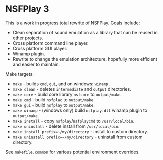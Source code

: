 # NSFPlay 3

This is a work in progress total rewrite of NSFPlay. Goals include:

* Clean separation of sound emulation as a library that can be reused in other projects.
* Cross platform command line player.
* Cross platform GUI player.
* Winamp plugin.
* Rewrite to change the emulation architecture, hopefully more efficient and easier to maintain.

Make targets:
* `make` - builds `cmd`, `gui`, and on windows: `winamp` .
* `make clean` - deletes `intermediate` and `output` directories.
* `make core` - build core library `nsfcore` to `output/make`.
* `make cmd` - build `nsfplac` to `output/make`.
* `make gui` - build `nsfplay` to `output/make`.
* `make winamp` - (windows only) build `nsfplay.dll` winamp plugin to `output/make`.
* `make install` - copy `nsfplay`/`nsfplaycmd` to `/usr/local/bin`.
* `make uninstall` - delete install from `/usr/local/bin`.
* `make install prefix=~/my/directory` - install to custom directory.
* `make uninstall prefix=~/my/directory` - uninstall from custom directory.

See `makefile.common` for various potential environment overrides.